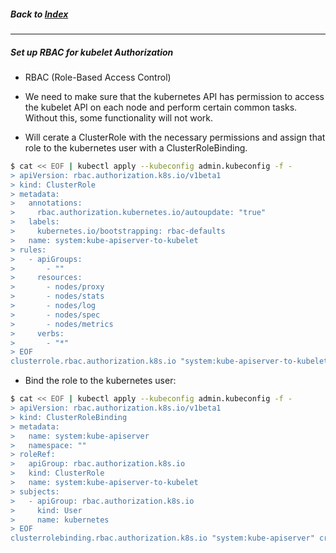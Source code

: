 ##### Back to [Index](README.md)

---

##### Set up RBAC for kubelet Authorization

- RBAC (Role-Based Access Control)

- We need to make sure that the kubernetes API has permission to access the kubelet API on each node and perform certain common tasks. Without this, some functionality will not work.
- Will cerate a ClusterRole with the necessary permissions and assign that role to the kubernetes user with a ClusterRoleBinding.

```bash
$ cat << EOF | kubectl apply --kubeconfig admin.kubeconfig -f -
> apiVersion: rbac.authorization.k8s.io/v1beta1
> kind: ClusterRole
> metadata:
>   annotations:
>     rbac.authorization.kubernetes.io/autoupdate: "true"
>   labels:
>     kubernetes.io/bootstrapping: rbac-defaults
>   name: system:kube-apiserver-to-kubelet
> rules:
>   - apiGroups:
>       - ""
>     resources:
>       - nodes/proxy
>       - nodes/stats
>       - nodes/log
>       - nodes/spec
>       - nodes/metrics
>     verbs:
>       - "*"
> EOF
clusterrole.rbac.authorization.k8s.io "system:kube-apiserver-to-kubelet" create
```

- Bind the role to the kubernetes user:

```bash
$ cat << EOF | kubectl apply --kubeconfig admin.kubeconfig -f -
> apiVersion: rbac.authorization.k8s.io/v1beta1
> kind: ClusterRoleBinding
> metadata:
>   name: system:kube-apiserver
>   namespace: ""
> roleRef:
>   apiGroup: rbac.authorization.k8s.io
>   kind: ClusterRole
>   name: system:kube-apiserver-to-kubelet
> subjects:
>   - apiGroup: rbac.authorization.k8s.io
>     kind: User
>     name: kubernetes
> EOF
clusterrolebinding.rbac.authorization.k8s.io "system:kube-apiserver" created
```